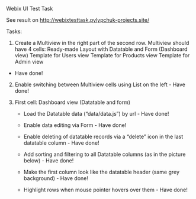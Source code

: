 Webix UI Test Task

See result on http://webixtesttask.pylypchuk-projects.site/

Tasks:
1) Create a Multiview in the right part of the second row. Multiview should have 4 cells:
      Ready-made Layout with Datatable and Form (Dashboard view)
      Template for Users view
      Template for Products view
      Template for Admin view
- Have done!

2) Enable switching between Multiview cells using List on the left - Have done!

3) First cell: Dashboard view (Datatable and form)
    - Load the Datatable data (“data/data.js”) by url - Have done!

    - Enable data editing via Form - Have done!

    - Enable deleting of datatable records via a “delete” icon in the last datatable column - Have done!

    - Add sorting and filtering to all Datatable columns (as in the picture below) - Have done!

    - Make the first column look like the datatable header (same grey background) - Have done!

    - Highlight rows when mouse pointer hovers over them - Have done!

